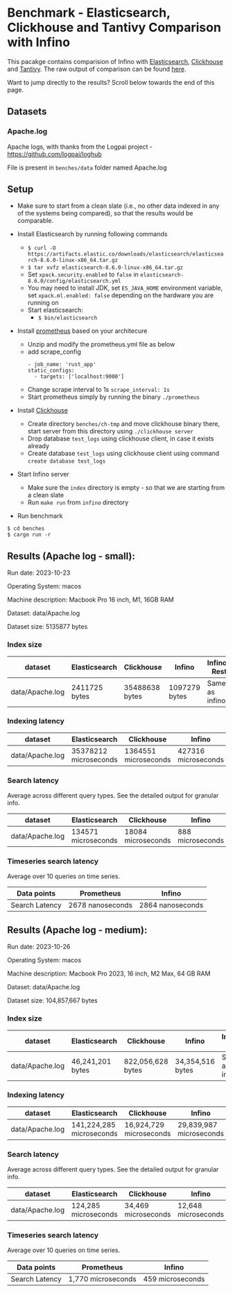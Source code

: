 # Benchmark - Elasticsearch, Clickhouse and Tantivy Comparison with Infino

This pacakge contains comparision of Infino with [Elasticsearch](https://github.com/elastic/elasticsearch-rs), [Clickhouse](https://github.com/ClickHouse/ClickHouse) and [Tantivy](https://github.com/quickwit-oss/tantivy). The raw output of comparison can be found [here](output.txt).

Want to jump directly to the results? Scroll below towards the end of this page.

## Datasets

### Apache.log

Apache logs, with thanks from the Logpai project - https://github.com/logpai/loghub

File is present in `benches/data` folder named Apache.log

## Setup

- Make sure to start from a clean slate (i.e., no other data indexed in any of the systems being compared),
  so that the results would be comparable.
- Install Elasticsearch by running following commands
  - `$ curl -O https://artifacts.elastic.co/downloads/elasticsearch/elasticsearch-8.6.0-linux-x86_64.tar.gz`
  - `$ tar xvfz elasticsearch-8.6.0-linux-x86_64.tar.gz`
  - Set `xpack.security.enabled` to `false` in `elasticsearch-8.6.0/config/elasticsearch.yml`
  - You may need to install JDK, set `ES_JAVA_HOME` environment variable, set `xpack.ml.enabled: false` depending on
    the hardware you are running on
  - Start elasticsearch:
    - `$ bin/elasticsearch`
- Install [prometheus](https://prometheus.io/download/) based on your architecure
  - Unzip and modify the prometheus.yml file as below
  - add scrape_config
    ```
    - job_name: 'rust_app'
    static_configs:
      - targets: ['localhost:9000']
    ```
  - Change scrape interval to 1s `scrape_interval: 1s`
  - Start prometheus simply by running the binary `./prometheus`
- Install [Clickhouse](https://clickhouse.com/docs/en/install)
  - Create directory `benches/ch-tmp` and move clickhouse binary there, start server from this directory using `./clickhouse server`
  - Drop database `test_logs` using clickhouse client, in case it exists already
  - Create database `test_logs` using clickhouse client using command `create database test_logs`
- Start Infino server

  - Make sure the `index` directory is empty - so that we are starting from a clean slate
  - Run `make run` from `infino` directory

- Run benchmark

```
$ cd benches
$ cargo run -r
```

## Results (Apache log - small):

Run date: 2023-10-23

Operating System: macos

Machine description: Macbook Pro 16 inch, M1, 16GB RAM

Dataset: data/Apache.log

Dataset size: 5135877 bytes

### Index size

| dataset         | Elasticsearch | Clickhouse     | Infino        | Infino-Rest    |
| --------------- | ------------- | -------------- | ------------- | -------------- |
| data/Apache.log | 2411725 bytes | 35488638 bytes | 1097279 bytes | Same as infino |

### Indexing latency

| dataset         | Elasticsearch         | Clickhouse           | Infino              | Infino-Rest          |
| --------------- | --------------------- | -------------------- | ------------------- | -------------------- |
| data/Apache.log | 35378212 microseconds | 1364551 microseconds | 427316 microseconds | 1081403 microseconds |

### Search latency

Average across different query types. See the detailed output for granular info.

| dataset         | Elasticsearch       | Clickhouse         | Infino           | Infino-Rest       |
| --------------- | ------------------- | ------------------ | ---------------- | ----------------- |
| data/Apache.log | 134571 microseconds | 18084 microseconds | 888 microseconds | 3804 microseconds |

### Timeseries search latency

Average over 10 queries on time series.

| Data points    | Prometheus        | Infino            |
| -------------- | ----------------- | ----------------- |
| Search Latency | 2678 nanoseconds | 2864 nanoseconds |

## Results (Apache log - medium): 

Run date: 2023-10-26

Operating System: macos

Machine description: Macbook Pro 2023, 16 inch, M2 Max, 64 GB RAM

Dataset: data/Apache.log

Dataset size: 104,857,667 bytes



### Index size

| dataset | Elasticsearch | Clickhouse | Infino | Infino-Rest |
| ----- | ----- | ----- | ----- | ---- |
| data/Apache.log | 46,241,201 bytes | 822,056,628 bytes | 34,354,516 bytes | Same as infino |


### Indexing latency

| dataset | Elasticsearch | Clickhouse | Infino | Infino-Rest |
| ----- | ----- | ----- | ----- | ---- |
| data/Apache.log | 141,224,285 microseconds  | 16,924,729 microseconds  | 29,839,987 microseconds  | 44,180,081 microseconds  |


### Search latency

Average across different query types. See the detailed output for granular info.

| dataset | Elasticsearch | Clickhouse | Infino | Infino-Rest |
| ----- | ----- | ----- | ---- | ---- |
| data/Apache.log | 124,285 microseconds  | 34,469 microseconds  | 12,648 microseconds  | 32,689 microseconds  |


### Timeseries search latency

Average over 10 queries on time series.

| Data points | Prometheus | Infino |
| ----------- | ---------- | ---------- |
| Search Latency | 1,770 microseconds | 459 microseconds |